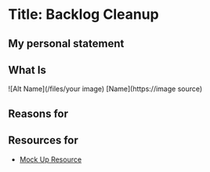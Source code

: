 # Title: Backlog Cleanup

## My personal statement


## What Is

![Alt Name](/files/your image)
[Name](https://image source)

## Reasons for

## Resources for

- [Mock Up Resource](https://dxkb.io)
